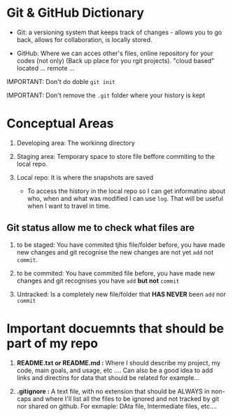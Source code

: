 # Git & GitHub Dictionary

- Git: a versioning system that keeps track of changes - allows you to go back, allows for collaboration, is locally stored.

- GitHub: Where we can acces other's files, online repository for your codes (not only) (Back up place for you rgit projects). "cloud based" located ... remote ...

IMPORTANT: Don't do doble `git init`

IMPORTANT: Don't remove the `.git` folder where your history is kept

# Conceptual Areas

1. Developing area: The workinng directory

2. Staging area: Temporary space to store file beffore commiting to the local repo.

3. Local repo: It is where the snapshots are saved
   
   - To access the history in the local repo so I can get informatino about who, when and what was modified I can use `log`. That will be useful when I want to travel in time.

## Git status allow me to check what files are

1. to be staged: You have commited tjhis file/folder before, you have made new changes and git recognise the new changes are not yet `add` not `commit`.

2. to be commited: You have commited file before, you have made new changes and git recognises you have `add` **but not** `commit`

3. Untracked: Is a completely new file/folder that **HAS NEVER** been `add` nor `commit`

# Important docuemnts that should be part of my repo

1.  **README.txt or README.md :** Where I should describe my project, my code, main goals, and usage, etc .... Can also be a good idea to add links and directins for data that should be related for example...

2. **.gitignore :** A text file, with no extension that should be ALWAYS in non-caps and where I'll list all the files to be ignored and not tracked by git nor shared on github. For exmaple: DAta file, Intermediate files, etc....
